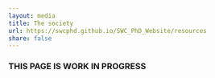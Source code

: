 ```yaml
---
layout: media
title: The society
url: https://swcphd.github.io/SWC_PhD_Website/resources
share: false
---
```


### THIS PAGE IS WORK IN PROGRESS
